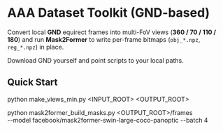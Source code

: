 # AAA Dataset Toolkit (GND-based)

Convert local **GND** equirect frames into multi-FoV views (**360 / 70 / 110 / 180**) and run **Mask2Former** to write per-frame bitmaps (`obj_*.npz`, `reg_*.npz`) in place.

Download GND yourself and point scripts to your local paths. 

## Quick Start

python make_views_min.py <INPUT_ROOT> <OUTPUT_ROOT>

python mask2former_build_masks.py <OUTPUT_ROOT>/frames \
  --model facebook/mask2former-swin-large-coco-panoptic --batch 4